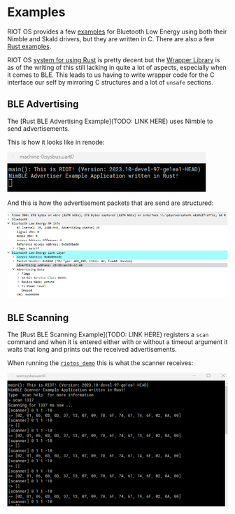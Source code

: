 # Examples

RIOT OS provides a few [examples](https://github.com/RIOT-OS/RIOT/tree/master/examples) for Bluetooth Low Energy using both their Nimble and Skald drivers, but they are written in C.
There are also a few [Rust examples](https://github.com/RIOT-OS/RIOT/tree/master/examples/rust-hello-world).

RIOT OS [system for using Rust](https://doc.riot-os.org/using-rust.html) is pretty decent but the [Wrapper Library](https://github.com/RIOT-OS/rust-riot-wrappers) is as of the writing of this still lacking in quite a lot of aspects, especially when it comes to BLE.
This leads to us having to write wrapper code for the C interface our self by mirroring C structures and a lot of `unsafe` sections.

## BLE Advertising

The [Rust BLE Advertising Example](TODO: LINK HERE) uses Nimble to send advertisements.

This is how it looks like in renode:

![](advertise.png)

And this is how the advertisement packets that are send are structured:

![](packet.png)

## BLE Scanning

The [Rust BLE Scanning Example](TODO: LINK HERE) registers a `scan` command and when it is entered either with or without a timeout argument it waits that long and prints out the received advertisements.

When running the [`riotos_demo`](build.html#riotos_demo) this is what the scanner receives:

![](receive.png)